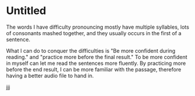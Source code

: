 # Untitled
The words I have difficulty pronouncing mostly have multiple syllables, lots of consonants mashed together, and they usually occurs in the first of a sentence.

What I can do to conquer the difficulties is "Be more confident during reading." and "practice more before the final result." To be more confident in myself can let me read the sentences more fluently. By practicing more before the end result, I can be more familiar with the passage, therefore having a better audio file to hand in.

jjj
